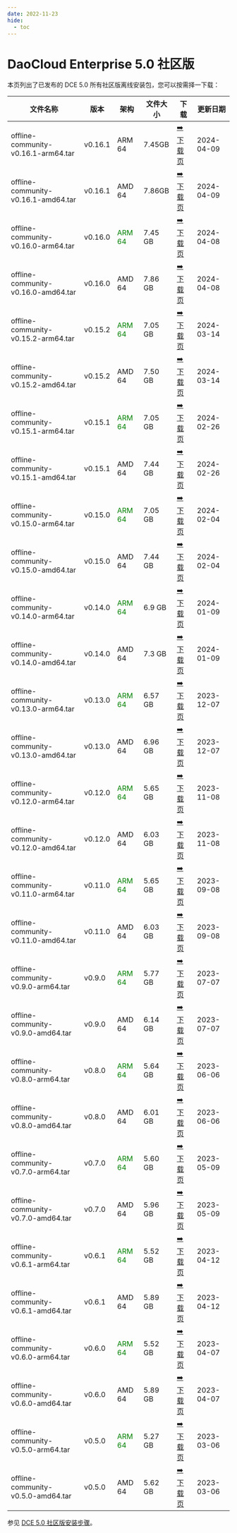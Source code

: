 ```yaml
---
date: 2022-11-23
hide:
  - toc
---
```


# DaoCloud Enterprise 5.0 社区版

本页列出了已发布的 DCE 5.0 所有社区版离线安装包，您可以按需择一下载：

| 文件名称 | 版本 | 架构 | 文件大小 | 下载 | 更新日期 |
| ------- | --- | ---- | ------ | --- | ------- |
| offline-community-v0.16.1-arm64.tar | v0.16.1 | ARM 64 | 7.45GB | [:arrow_right: 下载页](./dce5-installer-v0.16.1.md) | 2024-04-09 |
| offline-community-v0.16.1-amd64.tar | v0.16.1 | AMD 64 | 7.86GB | [:arrow_right: 下载页](./dce5-installer-v0.16.1.md) | 2024-04-09 |
| offline-community-v0.16.0-arm64.tar | v0.16.0 | <font color="green">ARM 64</font> | 7.45 GB | [:arrow_right: 下载页](./dce5-installer-v0.16.0.md) | 2024-04-08 |
| offline-community-v0.16.0-amd64.tar | v0.16.0 | AMD 64 | 7.86 GB | [:arrow_right: 下载页](./dce5-installer-v0.16.0.md) | 2024-04-08 |
| offline-community-v0.15.2-arm64.tar | v0.15.2 | <font color="green">ARM 64</font> | 7.05 GB | [:arrow_right: 下载页](./dce5-installer-v0.15.2.md) | 2024-03-14 |
| offline-community-v0.15.2-amd64.tar | v0.15.2 | AMD 64 | 7.50 GB | [:arrow_right: 下载页](./dce5-installer-v0.15.2.md) | 2024-03-14 |
| offline-community-v0.15.1-arm64.tar | v0.15.1 | <font color="green">ARM 64</font> | 7.05 GB | [:arrow_right: 下载页](./dce5-installer-v0.15.1.md) | 2024-02-26 |
| offline-community-v0.15.1-amd64.tar | v0.15.1 | AMD 64 | 7.44 GB | [:arrow_right: 下载页](./dce5-installer-v0.15.1.md) | 2024-02-26 |
| offline-community-v0.15.0-arm64.tar | v0.15.0 | <font color="green">ARM 64</font> | 7.05 GB | [:arrow_right: 下载页](./dce5-installer-v0.15.0.md) | 2024-02-04 |
| offline-community-v0.15.0-amd64.tar | v0.15.0 | AMD 64 | 7.44 GB | [:arrow_right: 下载页](./dce5-installer-v0.15.0.md) | 2024-02-04 |
| offline-community-v0.14.0-arm64.tar | v0.14.0 | <font color="green">ARM 64</font> | 6.9 GB | [:arrow_right: 下载页](./dce5-installer-v0.14.0.md) | 2024-01-09 |
| offline-community-v0.14.0-amd64.tar | v0.14.0 | AMD 64 | 7.3 GB | [:arrow_right: 下载页](./dce5-installer-v0.14.0.md) | 2024-01-09 |
| offline-community-v0.13.0-arm64.tar | v0.13.0 | <font color="green">ARM 64</font> | 6.57 GB | [:arrow_right: 下载页](./dce5-installer-v0.13.0.md) | 2023-12-07 |
| offline-community-v0.13.0-amd64.tar | v0.13.0 | AMD 64 | 6.96 GB | [:arrow_right: 下载页](./dce5-installer-v0.13.0.md) | 2023-12-07 |
| offline-community-v0.12.0-arm64.tar | v0.12.0 | <font color="green">ARM 64</font> | 5.65 GB | [:arrow_right: 下载页](./dce5-installer-v0.12.0.md) | 2023-11-08 |
| offline-community-v0.12.0-amd64.tar | v0.12.0 | AMD 64 | 6.03 GB | [:arrow_right: 下载页](./dce5-installer-v0.12.0.md) | 2023-11-08 |
| offline-community-v0.11.0-arm64.tar | v0.11.0 | <font color="green">ARM 64</font> | 5.65 GB | [:arrow_right: 下载页](./dce5-installer-v0.11.0.md) | 2023-09-08 |
| offline-community-v0.11.0-amd64.tar | v0.11.0 | AMD 64 | 6.03 GB | [:arrow_right: 下载页](./dce5-installer-v0.11.0.md) | 2023-09-08 |
| offline-community-v0.9.0-arm64.tar | v0.9.0 | <font color="green">ARM 64</font> | 5.77 GB | [:arrow_right: 下载页](./dce5-installer-v0.9.0.md) | 2023-07-07 |
| offline-community-v0.9.0-amd64.tar | v0.9.0 | AMD 64 | 6.14 GB | [:arrow_right: 下载页](./dce5-installer-v0.9.0.md) | 2023-07-07 |
| offline-community-v0.8.0-arm64.tar | v0.8.0 | <font color="green">ARM 64</font> | 5.64 GB | [:arrow_right: 下载页](./dce5-installer-v0.8.0.md) | 2023-06-06 |
| offline-community-v0.8.0-amd64.tar | v0.8.0 | AMD 64 | 6.01 GB | [:arrow_right: 下载页](./dce5-installer-v0.8.0.md) | 2023-06-06 |
| offline-community-v0.7.0-arm64.tar | v0.7.0 | <font color="green">ARM 64</font> | 5.60 GB | [:arrow_right: 下载页](./dce5-installer-v0.7.0.md) | 2023-05-09 |
| offline-community-v0.7.0-amd64.tar | v0.7.0 | AMD 64 | 5.96 GB | [:arrow_right: 下载页](./dce5-installer-v0.7.0.md) | 2023-05-09 |
| offline-community-v0.6.1-arm64.tar | v0.6.1 | <font color="green">ARM 64</font> | 5.52 GB | [:arrow_right: 下载页](./dce5-installer-v0.6.1.md) | 2023-04-12 |
| offline-community-v0.6.1-amd64.tar | v0.6.1 | AMD 64 | 5.89 GB | [:arrow_right: 下载页](./dce5-installer-v0.6.1.md) | 2023-04-12 |
| offline-community-v0.6.0-arm64.tar | v0.6.0 | <font color="green">ARM 64</font> | 5.52 GB | [:arrow_right: 下载页](./dce5-installer-v0.6.0.md) | 2023-04-07 |
| offline-community-v0.6.0-amd64.tar | v0.6.0 | AMD 64 | 5.89 GB | [:arrow_right: 下载页](./dce5-installer-v0.6.0.md) | 2023-04-07 |
| offline-community-v0.5.0-arm64.tar | v0.5.0 | <font color="green">ARM 64</font> | 5.27 GB | [:arrow_right: 下载页](./dce5-installer-v0.5.0.md) | 2023-03-06 |
| offline-community-v0.5.0-amd64.tar | v0.5.0 | AMD 64 | 5.62 GB | [:arrow_right: 下载页](./dce5-installer-v0.5.0.md) | 2023-03-06 |

参见 [DCE 5.0 社区版安装步骤](../../install/index.md)。
